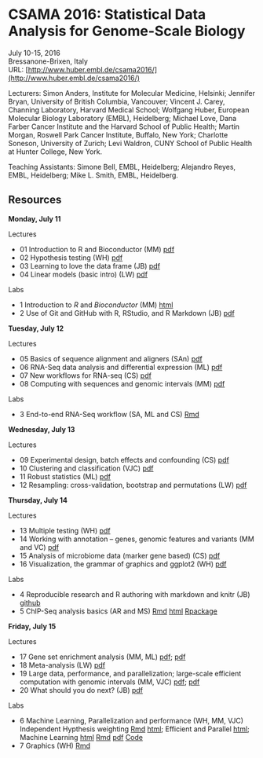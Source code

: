 # CSAMA 2016: Statistical Data Analysis for Genome-Scale Biology

July 10-15, 2016<br />
Bressanone-Brixen, Italy<br />
URL: [http://www.huber.embl.de/csama2016/](http://www.huber.embl.de/csama2016/)

Lecturers: Simon Anders, Institute for Molecular Medicine, Helsinki;
Jennifer Bryan, University of British Columbia, Vancouver; Vincent
J. Carey, Channing Laboratory, Harvard Medical School; Wolfgang Huber,
European Molecular Biology Laboratory (EMBL), Heidelberg; Michael
Love, Dana Farber Cancer Institute and the Harvard School of Public
Health; Martin Morgan, Roswell Park Cancer Institute, Buffalo, New
York; Charlotte Soneson, University of Zurich; Levi Waldron, CUNY
School of Public Health at Hunter College, New York.

Teaching Assistants: Simone Bell, EMBL, Heidelberg; Alejandro Reyes,
EMBL, Heidelberg; Mike L. Smith, EMBL, Heidelberg.

## Resources

**Monday, July 11**

Lectures

- 01 Introduction to R and Bioconductor (MM)
  [pdf](lect-01-intro-to-r-bioc/lect-01-intro-to-r-bioc.pdf)
- 02 Hypothesis testing (WH)
  [pdf](lect-02+13-testing/160711-brixen-testing-huber.pdf)
- 03 Learning to love the data frame (JB)
  [pdf](lect-03-learn-love-data-frame/2016-07_data-frame-love-csama.pdf)
- 04 Linear models (basic intro) (LW)
  [pdf](lect-04-linear-models/Waldron_linearmodels.pdf)

Labs

- 1 Introduction to _R_ and _Bioconductor_ (MM)
  [html](lab-1-intro-to-r-bioc/html/lab-1-intro-to-r-bioc.html)
- 2 Use of Git and GitHub with R, RStudio, and R Markdown (JB)
  [pdf](lab-2-git-github-rstudio/happy-git-with-r-workshop-slides.pdf)

**Tuesday, July 12**

Lectures

- 05 Basics of sequence alignment and aligners (SAn)
  [pdf](lect-05-aligning/Anders_aligners.pdf)
- 06 RNA-Seq data analysis and differential expression (ML)
  [pdf](lect-06-rnaseq-analysis/rnaseq.pdf)
- 07 New workflows for RNA-seq (CS)
  [pdf](lect-07-modern-rnaseq/ModernRNAseqAnalysis.pdf)
- 08 Computing with sequences and genomic intervals (MM)
  [pdf](lect-08-sequences-and-ranges/lect-08-sequences-and-ranges.pdf)

Labs

- 3 End-to-end RNA-Seq workflow (SA, ML and CS)
  [Rmd](lab-3-rnaseq/rnaseq_gene_CSAMA2016.Rmd)

**Wednesday, July 13**

Lectures

- 09 Experimental design, batch effects and confounding (CS)
  [pdf](lect-09-expdesign/ExperimentalDesign.pdf)
- 10 Clustering and classification (VJC)
  [pdf](lect-10-clust-class/lec10_forpdf.pdf)
- 11 Robust statistics (ML)
  [pdf](lect-11-robust/robust.pdf)
- 12 Resampling: cross-validation, bootstrap and permutations
  (LW)
  [pdf](lect-12-resampling/Waldron_CSAMA2016_resampling.pdf)

**Thursday, July 14**

Lectures

- 13 Multiple testing (WH)
  [pdf](lect-02+13-testing/160711-brixen-testing-huber.pdf)
- 14 Working with annotation – genes, genomic features and
  variants (MM and VC)
  [pdf](lect-14-annotation/lect-14-annotation.pdf)
- 15 Analysis of microbiome data (marker gene based) (CS)
  [pdf](lect-15-microbiome/microbiome.pdf)
- 16 Visualization, the grammar of graphics and ggplot2 (WH)
  [pdf](lect-16-graphics/160714-brixen-viz-huber.pdf)

Labs

- 4 Reproducible research and R authoring with markdown and knitr
  (JB) [github](https://github.com/jennybc/happy-git-with-r)
- 5 ChIP-Seq analysis basics (AR and MS)
  [Rmd](lab-5-chipseq/Epigenetics.Rmd)
  [html](lab-5-chipseq/Epigenetics.html)
  [Rpackage](lab-5-chipseq/EpigeneticsCSAMA_0.0.3.tar.gz)

**Friday, July 15**

Lectures

- 17 Gene set enrichment analysis (MM, ML)
  [pdf](lect-17-gene-set-enrichment/lect-17-gene-set-enrichment.pdf);
  [pdf](lect-17-gene-set-enrichment/gene_set_correlations.pdf)
- 18 Meta-analysis (LW)
  [pdf](lect-18-meta-analysis/Waldron_metaanalysis.pdf)
- 19 Large data, performance, and parallelization; large-scale
  efficient computation with genomic intervals (MM, VJC)
  [pdf](lect-19-big-data/lect-19-big-data.pdf);
  [pdf](lect-19-big-data/out-of-mem.pdf)
- 20 What should you do next? (JB)
  [pdf](lect-20-what-now/2016-07_next-steps-csama.pdf)

Labs

- 6 Machine Learning, Parallelization and performance (WH, MM,
  VJC) Independent Hypthesis weighting
  [Rmd](lab-6-hypothesis-weighting/introduction_to_ihw.Rmd)
  [html](lab-6-hypothesis-weighting/introduction_to_ihw.html);
  Efficient and Parallel
  [html](lab-7-efficient-and-parallel/html/lab-7b-efficient-and-parallel-r.html);
  Machine Learning
  [html](lab-7-efficient-and-parallel/html/lab-7c-ml.html)
  [Rmd](lab-7-efficient-and-parallel/Rmd/lab-7c-ml.Rmd)
  [pdf](lab-7-efficient-and-parallel/pdf/lab-7c-ml.pdf)
  [Code](lab-7-efficient-and-parallel/code/dfHclust.R)
- 7 Graphics (WH)
  [Rmd](lab-8-graphics/graphics-chapter.Rmd)
